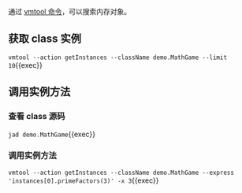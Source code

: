 通过 [vmtool 命令](https://arthas.aliyun.com/doc/vmtool.html)，可以搜索内存对象。

## 获取 class 实例

`vmtool --action getInstances --className demo.MathGame --limit 10`{{exec}}

## 调用实例方法

### 查看 class 源码

`jad demo.MathGame`{{exec}}

### 调用实例方法

`vmtool --action getInstances --className demo.MathGame --express 'instances[0].primeFactors(3)' -x 3`{{exec}}
